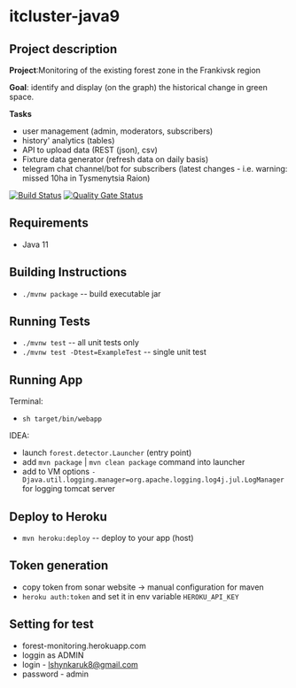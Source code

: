 # itcluster-java9

## Project description
**Project**:Monitoring of the existing forest zone in the Frankivsk region

**Goal**: identify and display (on the graph) the historical change in green space.

**Tasks**
* user management (admin, moderators, subscribers)
* history' analytics (tables)
* API to upload data (REST (json), csv)
* Fixture data generator (refresh data on daily basis)
* telegram chat channel/bot for subscribers (latest changes - i.e. warning: missed 10ha in Tysmenytsia Raion)

[![Build Status](https://travis-ci.com/mentorshipprojects/itcluster-java9.svg?branch=master)](https://travis-ci.com/mentorshipprojects/itcluster-java9)
[![Quality Gate Status](https://sonarcloud.io/api/project_badges/measure?project=com.heroku.sample%3Aitcluster-java9&metric=alert_status)](https://sonarcloud.io/dashboard?id=com.heroku.sample%3Aitcluster-java9)

## Requirements

 * Java 11

## Building Instructions

 * `./mvnw package` -- build executable jar

## Running Tests
 
 * `./mvnw test` -- all unit tests only
 * `./mvnw test -Dtest=ExampleTest` -- single unit test
 
## Running App

Terminal:
 * `sh target/bin/webapp`

 IDEA:
 * launch `forest.detector.Launcher` (entry point)
 * add `mvn package` | `mvn clean package` command into launcher
 * add to VM options `-Djava.util.logging.manager=org.apache.logging.log4j.jul.LogManager` for logging tomcat server

## Deploy to Heroku

* `mvn heroku:deploy` -- deploy to your app (host)

## Token generation
 * copy token from sonar website -> manual configuration for maven
 * `heroku auth:token` and set it in env variable `HEROKU_API_KEY`

## Setting for test
 * forest-monitoring.herokuapp.com
 * loggin as ADMIN 
 * login - lshynkaruk8@gmail.com
 * password - admin
